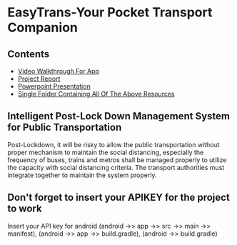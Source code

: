 # EasyTrans-Your Pocket Transport Companion

## Contents

- [Video Walkthrough For App](https://viswharajhospital-my.sharepoint.com/:v:/g/personal/1032181584_mitwpu_ac_in/ESwlyQ-cgoFEtuWGTdIhlW4BZsiqHd5hwDsxTviSPrHu6g?e=f8RySm)
- [Project Report](https://viswharajhospital-my.sharepoint.com/:b:/g/personal/1032181584_mitwpu_ac_in/EStexK3Fg3RKr2Na8X3spBoBhnCxts60rTlvbSmnpXwUbw?e=ilrqKE)
- [Powerpoint Presentation](https://viswharajhospital-my.sharepoint.com/:p:/g/personal/1032181584_mitwpu_ac_in/EfPHTzZHXr5Fl3Ww6pMYVYsBttVZDyeCgZ0e8iLqGuw3jQ?e=g2Wsk9)
- [Single Folder Containing All Of The Above Resources](https://viswharajhospital-my.sharepoint.com/:f:/g/personal/1032181584_mitwpu_ac_in/Ev9JODcTbBZEg_5Aqw__dEQB2h5pePzM22NleE6zExbN9A?e=QK0JIV)

## Intelligent Post-Lock Down Management System for Public Transportation

Post-Lockdown, it will be risky to allow the public transportation without proper mechanism to maintain the social distancing, 
especially the frequency of buses, trains and metros shall be managed properly to utilize the capacity with social distancing criteria. 
The transport authorities must integrate together to maintain the system properly.

## Don't forget to insert your APIKEY for the project to work

Insert your API key for android (android ->> app ->> src ->> main ->> manifest), (android ->> app ->> build.gradle), (android ->> build.gradle)
